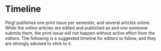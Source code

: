 # Timeline

Ping! publishes one print issue per semester, and several articles online. While the online articles are edited and published as and one someone submits them, the print issue will not happen without active effort from the editors.
The following is a suggested timeline for editors to follow, and they are strongly advised to stick to it.


